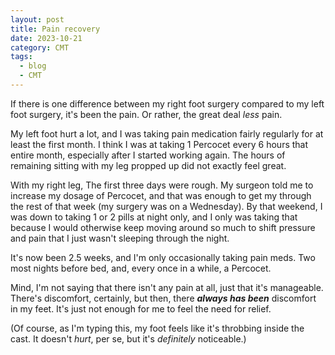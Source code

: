 ```yaml
---
layout: post
title: Pain recovery
date: 2023-10-21
category: CMT
tags:
  - blog
  - CMT
---
```

If there is one difference between my right foot surgery compared to my left foot surgery, it's been the pain.  Or rather, the great deal _less_ pain.

My left foot hurt a lot, and I was taking pain medication fairly regularly for at least the first month.  I think I was at taking 1 Percocet every 6 hours that entire month, especially after I started working again.  The hours of remaining sitting with my leg propped up did not exactly feel great.

With my right leg, The first three days were rough.  My surgeon told me to increase my dosage of Percocet, and that was enough to get my through the rest of that week (my surgery was on a Wednesday).  By that weekend, I was down to taking 1 or 2 pills at night only, and I only was taking that because I would otherwise keep moving around so much to shift pressure and pain that I just wasn't sleeping through the night.

It's now been 2.5 weeks, and I'm only occasionally taking pain meds.  Two most nights before bed, and, every once in a while, a Percocet.

Mind, I'm not saying that there isn't any pain at all, just that it's manageable.  There's discomfort, certainly, but then, there ___always has been___ discomfort in my feet.  It's just not enough for me to feel the need for relief.

(Of course, as I'm typing this, my foot feels like it's throbbing inside the cast.  It doesn't _hurt_, per se, but it's _definitely_ noticeable.)